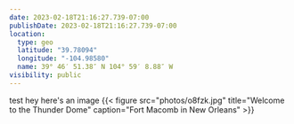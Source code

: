 ```yaml
---
date: 2023-02-18T21:16:27.739-07:00
publishDate: 2023-02-18T21:16:27.739-07:00
location:
  type: geo
  latitude: "39.78094"
  longitude: "-104.98580"
  name: 39° 46′ 51.38″ N 104° 59′ 8.88″ W
visibility: public
---
```

test hey here's an image {{< figure src="photos/o8fzk.jpg" title="Welcome to the Thunder Dome" caption="Fort Macomb in New Orleans" >}}
